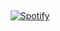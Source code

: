 &nbsp;<div align="center">
  [![Spotify](https://novatorem.vidmore.vercel.app/api/spotify?background_color=0d1117&border_color=ffffff)](https://open.spotify.com/user/vidmore)
</div>

